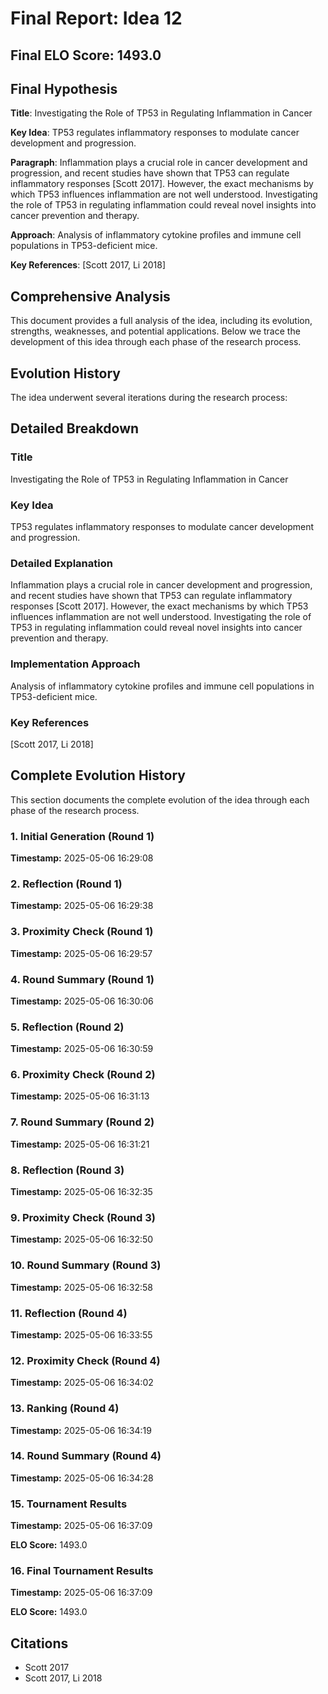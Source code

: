 # Final Report: Idea 12

## Final ELO Score: 1493.0

## Final Hypothesis

**Title**: Investigating the Role of TP53 in Regulating Inflammation in Cancer

**Key Idea**: TP53 regulates inflammatory responses to modulate cancer development and progression.

**Paragraph**: Inflammation plays a crucial role in cancer development and progression, and recent studies have shown that TP53 can regulate inflammatory responses [Scott 2017]. However, the exact mechanisms by which TP53 influences inflammation are not well understood. Investigating the role of TP53 in regulating inflammation could reveal novel insights into cancer prevention and therapy.

**Approach**: Analysis of inflammatory cytokine profiles and immune cell populations in TP53-deficient mice.

**Key References**: [Scott 2017, Li 2018]

## Comprehensive Analysis

This document provides a full analysis of the idea, including its evolution, strengths, weaknesses, and potential applications. Below we trace the development of this idea through each phase of the research process.

## Evolution History

The idea underwent several iterations during the research process:

## Detailed Breakdown

### Title

Investigating the Role of TP53 in Regulating Inflammation in Cancer

### Key Idea

TP53 regulates inflammatory responses to modulate cancer development and progression.

### Detailed Explanation

Inflammation plays a crucial role in cancer development and progression, and recent studies have shown that TP53 can regulate inflammatory responses [Scott 2017]. However, the exact mechanisms by which TP53 influences inflammation are not well understood. Investigating the role of TP53 in regulating inflammation could reveal novel insights into cancer prevention and therapy.

### Implementation Approach

Analysis of inflammatory cytokine profiles and immune cell populations in TP53-deficient mice.

### Key References

[Scott 2017, Li 2018]

## Complete Evolution History

This section documents the complete evolution of the idea through each phase of the research process.

### 1. Initial Generation (Round 1)
**Timestamp:** 2025-05-06 16:29:08



### 2. Reflection (Round 1)
**Timestamp:** 2025-05-06 16:29:38



### 3. Proximity Check (Round 1)
**Timestamp:** 2025-05-06 16:29:57



### 4. Round Summary (Round 1)
**Timestamp:** 2025-05-06 16:30:06



### 5. Reflection (Round 2)
**Timestamp:** 2025-05-06 16:30:59



### 6. Proximity Check (Round 2)
**Timestamp:** 2025-05-06 16:31:13



### 7. Round Summary (Round 2)
**Timestamp:** 2025-05-06 16:31:21



### 8. Reflection (Round 3)
**Timestamp:** 2025-05-06 16:32:35



### 9. Proximity Check (Round 3)
**Timestamp:** 2025-05-06 16:32:50



### 10. Round Summary (Round 3)
**Timestamp:** 2025-05-06 16:32:58



### 11. Reflection (Round 4)
**Timestamp:** 2025-05-06 16:33:55



### 12. Proximity Check (Round 4)
**Timestamp:** 2025-05-06 16:34:02



### 13. Ranking (Round 4)
**Timestamp:** 2025-05-06 16:34:19



### 14. Round Summary (Round 4)
**Timestamp:** 2025-05-06 16:34:28



### 15. Tournament Results
**Timestamp:** 2025-05-06 16:37:09

**ELO Score:** 1493.0



### 16. Final Tournament Results
**Timestamp:** 2025-05-06 16:37:09

**ELO Score:** 1493.0



## Citations

- Scott 2017
- Scott 2017, Li 2018
